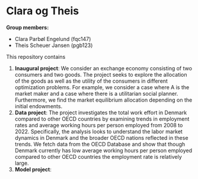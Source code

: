 # Clara og Theis

**Group members:**
- Clara Parbøl Engelund (fqc147)
- Theis Scheuer Jansen (pgb123)

This repository contains  
1. **Inaugural project**: We consider an exchange economy consisting of two consumers and two goods. The project seeks to explore the allocation of the goods as well as the utility of the consumers in different optimization problems. For example, we consider a case where A is the market maker and a case where there is a utilitarian social planner. Furthermore, we find the market equilibrium allocation depending on the initial endowments.
2. **Data project**: The project investigates the total work effort in Denmark compared to other OECD countries by examining trends in employment rates and average working hours per person employed from 2008 to 2022. Specifically, the analysis looks to understand the labor market dynamics in Denmark and the broader OECD nations reflected in these trends. We fetch data from the OECD Database and show that though Denmark currently has low average working hours per person employed compared to other OECD countries the employment rate is relatively large.
3. **Model project**: 
